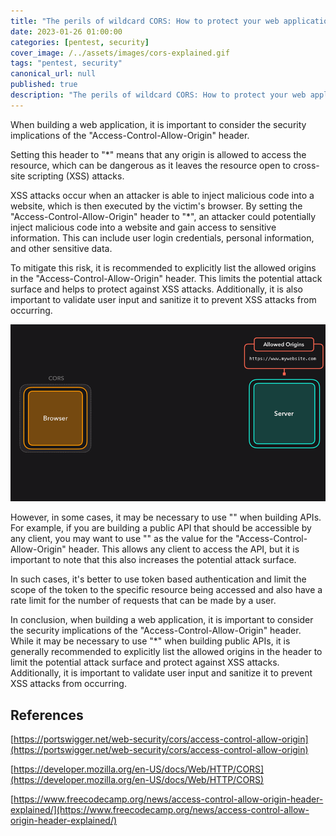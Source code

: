 ```yaml
---
title: "The perils of wildcard CORS: How to protect your web application"
date: 2023-01-26 01:00:00
categories: [pentest, security]
cover_image: /../assets/images/cors-explained.gif
tags: "pentest, security"
canonical_url: null
published: true
description: "The perils of wildcard CORS: How to protect your web application"
---
```


When building a web application, it is important to consider the security implications of the "Access-Control-Allow-Origin" header.

Setting this header to "\*" means that any origin is allowed to access the resource, which can be dangerous as it leaves the resource open to cross-site scripting (XSS) attacks.

XSS attacks occur when an attacker is able to inject malicious code into a website, which is then executed by the victim's browser. By setting the "Access-Control-Allow-Origin" header to "\*", an attacker could potentially inject malicious code into a website and gain access to sensitive information. This can include user login credentials, personal information, and other sensitive data.

To mitigate this risk, it is recommended to explicitly list the allowed origins in the "Access-Control-Allow-Origin" header. This limits the potential attack surface and helps to protect against XSS attacks. Additionally, it is also important to validate user input and sanitize it to prevent XSS attacks from occurring.

![](/../assets/images/cors-explained.gif)

However, in some cases, it may be necessary to use "" when building APIs. For example, if you are building a public API that should be accessible by any client, you may want to use "" as the value for the "Access-Control-Allow-Origin" header. This allows any client to access the API, but it is important to note that this also increases the potential attack surface.

In such cases, it's better to use token based authentication and limit the scope of the token to the specific resource being accessed and also have a rate limit for the number of requests that can be made by a user.

In conclusion, when building a web application, it is important to consider the security implications of the "Access-Control-Allow-Origin" header. While it may be necessary to use "\*" when building public APIs, it is generally recommended to explicitly list the allowed origins in the header to limit the potential attack surface and protect against XSS attacks. Additionally, it is important to validate user input and sanitize it to prevent XSS attacks from occurring.

## References

[https://portswigger.net/web-security/cors/access-control-allow-origin](https://portswigger.net/web-security/cors/access-control-allow-origin)

[https://developer.mozilla.org/en-US/docs/Web/HTTP/CORS](https://developer.mozilla.org/en-US/docs/Web/HTTP/CORS)

[https://www.freecodecamp.org/news/access-control-allow-origin-header-explained/](https://www.freecodecamp.org/news/access-control-allow-origin-header-explained/)
